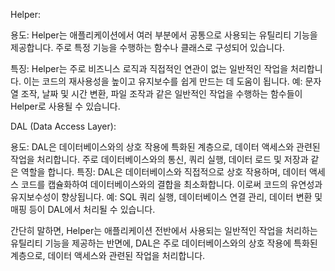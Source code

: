 Helper:

용도: Helper는 애플리케이션에서 여러 부분에서 공통으로 사용되는 유틸리티 기능을 제공합니다. 
주로 특정 기능을 수행하는 함수나 클래스로 구성되어 있습니다.

특징: Helper는 주로 비즈니스 로직과 직접적인 연관이 없는 일반적인 작업을 처리합니다. 
이는 코드의 재사용성을 높이고 유지보수를 쉽게 만드는 데 도움이 됩니다.
예: 문자열 조작, 날짜 및 시간 변환, 파일 조작과 같은 일반적인 작업을 수행하는 함수들이 Helper로 사용될 수 있습니다.


DAL (Data Access Layer):

용도: DAL은 데이터베이스와의 상호 작용에 특화된 계층으로, 데이터 액세스와 관련된 작업을 처리합니다. 
주로 데이터베이스와의 통신, 쿼리 실행, 데이터 로드 및 저장과 같은 역할을 합니다.
특징: DAL은 데이터베이스와 직접적으로 상호 작용하며, 데이터 액세스 코드를 
캡슐화하여 데이터베이스와의 결합을 최소화합니다. 이로써 코드의 유연성과 유지보수성이 향상됩니다.
예: SQL 쿼리 실행, 데이터베이스 연결 관리, 데이터 변환 및 매핑 등이 DAL에서 처리될 수 있습니다.



간단히 말하면, Helper는 애플리케이션 전반에서 사용되는 일반적인 작업을 처리하는
 유틸리티 기능을 제공하는 반면에, DAL은 주로 데이터베이스와의 상호 작용에 특화된 계층으로, 
데이터 액세스와 관련된 작업을 처리합니다.